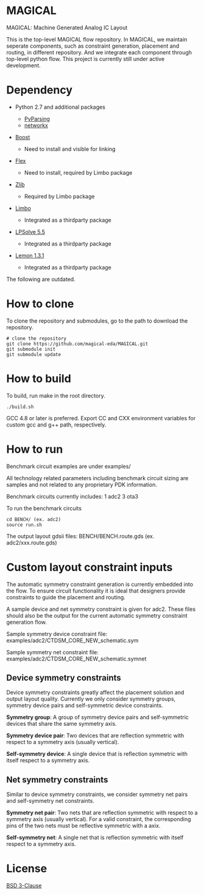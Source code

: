 # MAGICAL #

MAGICAL: Machine Generated Analog IC Layout

This is the top-level MAGICAL flow repository. In MAGICAL, we maintain seperate components, such as constraint generation, placement and routing, in different repository. And we integrate each component through top-level python flow.
This project is currently still under active development.

# Dependency #

- Python 2.7 and additional packages
    - [PyParsing](https://github.com/pyparsing/pyparsing)
    - [networkx](https://github.com/networkx/networkx)

- [Boost](https://www.boost.org)
    - Need to install and visible for linking

- [Flex](https://github.com/westes/flex)
    - Need to install, required by Limbo package

- [Zlib](https://www.zlib.net)
    - Required by Limbo package

- [Limbo](https://github.com/limbo018/Limbo)
    - Integrated as a thirdparty package

- [LPSolve 5.5](http://lpsolve.sourceforge.net/5.5/)
    - Integrated as a thirdparty package 

- [Lemon 1.3.1](https://lemon.cs.elte.hu/trac/lemon)
    - Integrated as a thirdparty package


The following are outdated.


# How to clone #

To clone the repository and submodules, go to the path to download the repository. 
```
# clone the repository 
git clone https://github.com/magical-eda/MAGICAL.git
git submodule init
git submodule update
```

# How to build #

To build, run make in the root directory. 
```
./build.sh
```
GCC 4.8 or later is preferred. 
Export CC and CXX environment variables for custom gcc and g++ path, respectively. 

# How to run #

Benchmark circuit examples are under examples/

All technology related parameters including benchmark circuit sizing are samples and not related to any proprietary PDK information.

Benchmark circuits currently includes:
1 adc2
3 ota3

To run the benchmark circuits
```
cd BENCH/ (ex. adc2)
source run.sh
```

The output layout gdsii files: BENCH/BENCH.route.gds (ex. adc2/xxx.route.gds)

# Custom layout constraint inputs #

The automatic symmetry constraint generation is currently embedded into the flow. To ensure circuit functionality it is ideal that designers provide  constraints to guide the placement and routing. 

A sample device and net symmetry constraint is given for adc2. These files should also be the output for the current automatic symmetry constraint generation flow.

Sample symmetry device constraint file:
examples/adc2/CTDSM_CORE_NEW_schematic.sym

Sample symmetry net constraint file:
examples/adc2/CTDSM_CORE_NEW_schematic.symnet

## Device symmetry constraints

Device symmetry constraints greatly affect the placement solution and output layout quality. Currently we only consider symmetry groups, symmetry device pairs and self-symmetric device constraints.

**Symmetry group**: A group of symmetry device pairs and self-symmetric devices that share the same symmetry axis.

**Symmetry device pair**: Two devices that are reflection symmetric with respect to a symmetry axis (usually vertical).

**Self-symmetry device**: A single device that is reflection symmetric with itself respect to a symmetry axis.

## Net symmetry constraints

Similar to device symmetry constraints, we consider symmetry net pairs and self-symmetry net constraints. 

**Symmetry net pair**: Two nets that are reflection symmetric with respect to a symmetry axis (usually vertical). For a valid constraint, the corresponding pins of the two nets must be reflective symmetric with a axix.

**Self-symmetry net**: A single net that is reflection symmetric with itself respect to a symmetry axis.

# License #
[BSD 3-Clause](https://github.com/magical-eda/MAGICAL/blob/master/LICENSE)
